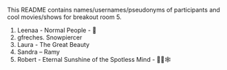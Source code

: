 This README contains names/usernames/pseudonyms of participants and cool movies/shows for breakout room 5.

1. Leenaa - Normal People - 👫 
2. gfreches. Snowpiercer
3. Laura - The Great Beauty
4. Sandra – Ramy 
5. Robert - Eternal Sunshine of the Spotless Mind - 🤯🔙🕸
